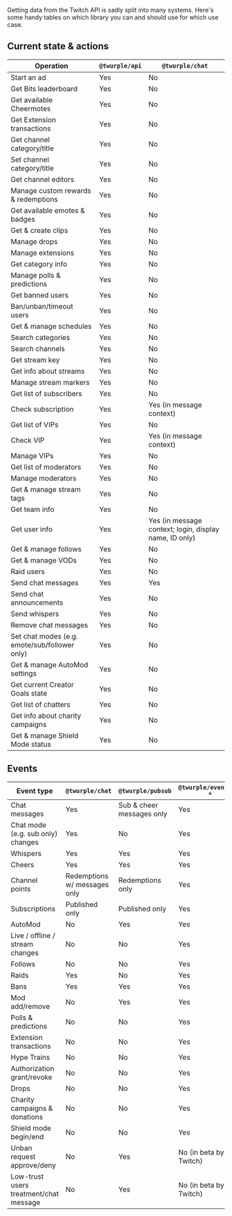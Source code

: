 Getting data from the Twitch API is sadly split into many systems. Here's some handy tables on which library you can and
should use for which use case.

## Current state & actions

| Operation                                     | `@twurple/api` | `@twurple/chat`                                        |
|-----------------------------------------------|----------------|--------------------------------------------------------|
| Start an ad                                   | Yes            | No                                                     |
| Get Bits leaderboard                          | Yes            | No                                                     |
| Get available Cheermotes                      | Yes            | No                                                     |
| Get Extension transactions                    | Yes            | No                                                     |
| Get channel category/title                    | Yes            | No                                                     |
| Set channel category/title                    | Yes            | No                                                     |
| Get channel editors                           | Yes            | No                                                     |
| Manage custom rewards & redemptions           | Yes            | No                                                     |
| Get available emotes & badges                 | Yes            | No                                                     |
| Get & create clips                            | Yes            | No                                                     |
| Manage drops                                  | Yes            | No                                                     |
| Manage extensions                             | Yes            | No                                                     |
| Get category info                             | Yes            | No                                                     |
| Manage polls & predictions                    | Yes            | No                                                     |
| Get banned users                              | Yes            | No                                                     |
| Ban/unban/timeout users                       | Yes            | No                                                     |
| Get & manage schedules                        | Yes            | No                                                     |
| Search categories                             | Yes            | No                                                     |
| Search channels                               | Yes            | No                                                     |
| Get stream key                                | Yes            | No                                                     |
| Get info about streams                        | Yes            | No                                                     |
| Manage stream markers                         | Yes            | No                                                     |
| Get list of subscribers                       | Yes            | No                                                     |
| Check subscription                            | Yes            | Yes (in message context)                               |
| Get list of VIPs                              | Yes            | No                                                     |
| Check VIP                                     | Yes            | Yes (in message context)                               |
| Manage VIPs                                   | Yes            | No                                                     |
| Get list of moderators                        | Yes            | No                                                     |
| Manage moderators                             | Yes            | No                                                     |
| Get & manage stream tags                      | Yes            | No                                                     |
| Get team info                                 | Yes            | No                                                     |
| Get user info                                 | Yes            | Yes (in message context; login, display name, ID only) |
| Get & manage follows                          | Yes            | No                                                     |
| Get & manage VODs                             | Yes            | No                                                     |
| Raid users                                    | Yes            | No                                                     |
| Send chat messages                            | Yes            | Yes                                                    |
| Send chat announcements                       | Yes            | No                                                     |
| Send whispers                                 | Yes            | No                                                     |
| Remove chat messages                          | Yes            | No                                                     |
| Set chat modes (e.g. emote/sub/follower only) | Yes            | No                                                     |
| Get & manage AutoMod settings                 | Yes            | No                                                     |
| Get current Creator Goals state               | Yes            | No                                                     |
| Get list of chatters                          | Yes            | No                                                     |
| Get info about charity campaigns              | Yes            | No                                                     |
| Get & manage Shield Mode status               | Yes            | No                                                     |

## Events

| Event type                             | `@twurple/chat`              | `@twurple/pubsub`         | `@twurple/eventsub-*`  |
|----------------------------------------|------------------------------|---------------------------|------------------------|
| Chat messages                          | Yes                          | Sub & cheer messages only | Yes                    |
| Chat mode (e.g. sub only) changes      | Yes                          | No                        | Yes                    |
| Whispers                               | Yes                          | Yes                       | Yes                    |
| Cheers                                 | Yes                          | Yes                       | Yes                    |
| Channel points                         | Redemptions w/ messages only | Redemptions only          | Yes                    |
| Subscriptions                          | Published only               | Published only            | Yes                    |
| AutoMod                                | No                           | Yes                       | Yes                    |
| Live / offline / stream changes        | No                           | No                        | Yes                    |
| Follows                                | No                           | No                        | Yes                    |
| Raids                                  | Yes                          | No                        | Yes                    |
| Bans                                   | Yes                          | Yes                       | Yes                    |
| Mod add/remove                         | No                           | Yes                       | Yes                    |
| Polls & predictions                    | No                           | No                        | Yes                    |
| Extension transactions                 | No                           | No                        | Yes                    |
| Hype Trains                            | No                           | No                        | Yes                    |
| Authorization grant/revoke             | No                           | No                        | Yes                    |
| Drops                                  | No                           | No                        | Yes                    |
| Charity campaigns & donations          | No                           | No                        | Yes                    |
| Shield mode begin/end                  | No                           | No                        | Yes                    |
| Unban request approve/deny             | No                           | Yes                       | No (in beta by Twitch) |
| Low-trust users treatment/chat message | No                           | Yes                       | No (in beta by Twitch) |
